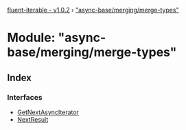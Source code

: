 [fluent-iterable - v1.0.2](../README.md) › ["async-base/merging/merge-types"](_async_base_merging_merge_types_.md)

# Module: "async-base/merging/merge-types"

## Index

### Interfaces

* [GetNextAsyncIterator](../interfaces/_async_base_merging_merge_types_.getnextasynciterator.md)
* [NextResult](../interfaces/_async_base_merging_merge_types_.nextresult.md)

